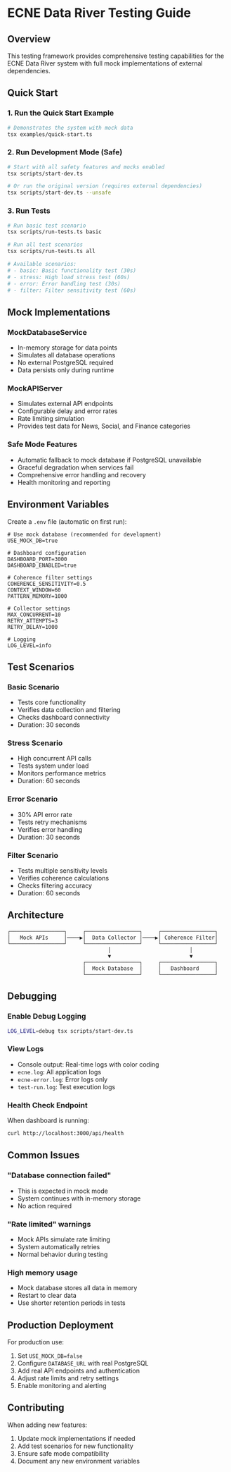 # ECNE Data River Testing Guide

## Overview

This testing framework provides comprehensive testing capabilities for the ECNE Data River system with full mock implementations of external dependencies.

## Quick Start

### 1. Run the Quick Start Example
```bash
# Demonstrates the system with mock data
tsx examples/quick-start.ts
```

### 2. Run Development Mode (Safe)
```bash
# Start with all safety features and mocks enabled
tsx scripts/start-dev.ts

# Or run the original version (requires external dependencies)
tsx scripts/start-dev.ts --unsafe
```

### 3. Run Tests
```bash
# Run basic test scenario
tsx scripts/run-tests.ts basic

# Run all test scenarios
tsx scripts/run-tests.ts all

# Available scenarios:
# - basic: Basic functionality test (30s)
# - stress: High load stress test (60s)
# - error: Error handling test (30s)
# - filter: Filter sensitivity test (60s)
```

## Mock Implementations

### MockDatabaseService
- In-memory storage for data points
- Simulates all database operations
- No external PostgreSQL required
- Data persists only during runtime

### MockAPIServer
- Simulates external API endpoints
- Configurable delay and error rates
- Rate limiting simulation
- Provides test data for News, Social, and Finance categories

### Safe Mode Features
- Automatic fallback to mock database if PostgreSQL unavailable
- Graceful degradation when services fail
- Comprehensive error handling and recovery
- Health monitoring and reporting

## Environment Variables

Create a `.env` file (automatic on first run):

```env
# Use mock database (recommended for development)
USE_MOCK_DB=true

# Dashboard configuration
DASHBOARD_PORT=3000
DASHBOARD_ENABLED=true

# Coherence filter settings
COHERENCE_SENSITIVITY=0.5
CONTEXT_WINDOW=60
PATTERN_MEMORY=1000

# Collector settings
MAX_CONCURRENT=10
RETRY_ATTEMPTS=3
RETRY_DELAY=1000

# Logging
LOG_LEVEL=info
```

## Test Scenarios

### Basic Scenario
- Tests core functionality
- Verifies data collection and filtering
- Checks dashboard connectivity
- Duration: 30 seconds

### Stress Scenario
- High concurrent API calls
- Tests system under load
- Monitors performance metrics
- Duration: 60 seconds

### Error Scenario
- 30% API error rate
- Tests retry mechanisms
- Verifies error handling
- Duration: 30 seconds

### Filter Scenario
- Tests multiple sensitivity levels
- Verifies coherence calculations
- Checks filtering accuracy
- Duration: 60 seconds

## Architecture

```
┌─────────────────┐     ┌─────────────────┐     ┌─────────────────┐
│   Mock APIs     │────▶│  Data Collector │────▶│ Coherence Filter│
└─────────────────┘     └─────────────────┘     └─────────────────┘
                                │                         │
                                ▼                         ▼
                        ┌─────────────────┐     ┌─────────────────┐
                        │  Mock Database  │     │   Dashboard     │
                        └─────────────────┘     └─────────────────┘
```

## Debugging

### Enable Debug Logging
```bash
LOG_LEVEL=debug tsx scripts/start-dev.ts
```

### View Logs
- Console output: Real-time logs with color coding
- `ecne.log`: All application logs
- `ecne-error.log`: Error logs only
- `test-run.log`: Test execution logs

### Health Check Endpoint
When dashboard is running:
```bash
curl http://localhost:3000/api/health
```

## Common Issues

### "Database connection failed"
- This is expected in mock mode
- System continues with in-memory storage
- No action required

### "Rate limited" warnings
- Mock APIs simulate rate limiting
- System automatically retries
- Normal behavior during testing

### High memory usage
- Mock database stores all data in memory
- Restart to clear data
- Use shorter retention periods in tests

## Production Deployment

For production use:
1. Set `USE_MOCK_DB=false`
2. Configure `DATABASE_URL` with real PostgreSQL
3. Add real API endpoints and authentication
4. Adjust rate limits and retry settings
5. Enable monitoring and alerting

## Contributing

When adding new features:
1. Update mock implementations if needed
2. Add test scenarios for new functionality
3. Ensure safe mode compatibility
4. Document any new environment variables
